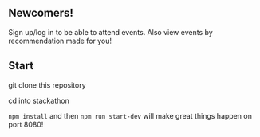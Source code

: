 ## Newcomers!
Sign up/log in to be able to attend events. Also view events by recommendation made for you!

## Start
git clone this repository

cd into stackathon

`npm install` and then `npm run start-dev` will make great things happen on port 8080!

